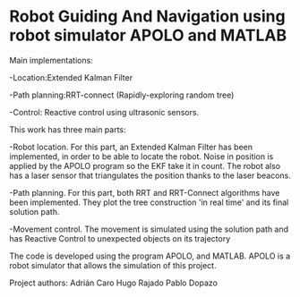 # Robot Guiding And Navigation using robot simulator APOLO and MATLAB

Main implementations:

-Location:Extended Kalman Filter

-Path planning:RRT-connect (Rapidly-exploring random tree)

-Control: Reactive control using ultrasonic sensors.



This work has three main parts:

-Robot location. For this part, an Extended Kalman Filter has been implemented, in order to be able to locate the robot. Noise in position is applied by the APOLO program so the EKF take it in count.
The robot also has a laser sensor that triangulates the position thanks to the laser beacons.

-Path planning. For this part, both RRT and RRT-Connect algorithms have been implemented. They plot the tree construction 'in real time' and its final solution path.

-Movement control. The movement is simulated using  the solution path and has Reactive Control to unexpected objects on its trajectory


The code is developed using the program APOLO, and MATLAB.
APOLO is a robot simulator that allows the simulation of this project.


Project authors:
Adrián Caro 
Hugo Rajado 
Pablo Dopazo

